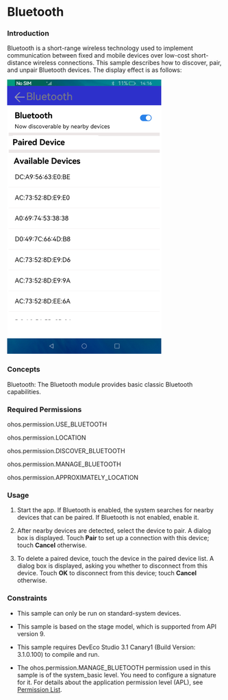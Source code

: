 # Bluetooth

### Introduction

Bluetooth is a short-range wireless technology used to implement communication between fixed and mobile devices over low-cost short-distance wireless connections. This sample describes how to discover, pair, and unpair Bluetooth devices. The display effect is as follows:

![](screenshots/devices/list_en.png)

### Concepts

Bluetooth: The Bluetooth module provides basic classic Bluetooth capabilities.

### Required Permissions

ohos.permission.USE_BLUETOOTH

ohos.permission.LOCATION

ohos.permission.DISCOVER_BLUETOOTH

ohos.permission.MANAGE_BLUETOOTH

ohos.permission.APPROXIMATELY_LOCATION

### Usage

1. Start the app. If Bluetooth is enabled, the system searches for nearby devices that can be paired. If Bluetooth is not enabled, enable it.

2. After nearby devices are detected, select the device to pair. A dialog box is displayed. Touch **Pair** to set up a connection with this device; touch **Cancel** otherwise.

3. To delete a paired device, touch the device in the paired device list. A dialog box is displayed, asking you whether to disconnect from this device. Touch **OK** to disconnect from this device; touch **Cancel** otherwise.

### Constraints

- This sample can only be run on standard-system devices.

- This sample is based on the stage model, which is supported from API version 9.

- This sample requires DevEco Studio 3.1 Canary1 (Build Version: 3.1.0.100) to compile and run. 

- The ohos.permission.MANAGE_BLUETOOTH permission used in this sample is of the system_basic level. You need to configure a signature for it. For details about the application permission level (APL), see [Permission List](https://gitee.com/openharmony/docs/blob/master/en/application-dev/security/AccessToken/permissions-for-system-apps.md).
